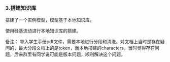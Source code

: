 ### 3.搭建知识库
搭建了一个实例模型，模型基于本地知识库。

使用硅基流动进行本地知识库的搭建。

备注：
导入学生手册pdf文件，需要本地进行分段和清洗。对文档上当时是存在疑问的，最大分段文档上的是token，而本地搭建的characters，当时觉得存在问题，后来群里有同学说可能是版本问题，顺利解决这个问题。

